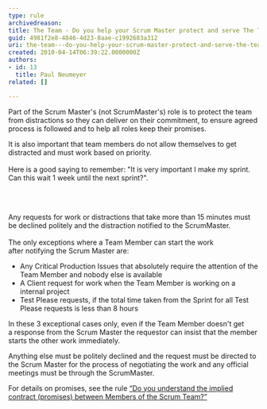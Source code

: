 ```yaml
---
type: rule
archivedreason: 
title: The Team - Do you help your Scrum Master protect and serve The Team?
guid: 4981f2e8-4846-4d23-8aae-c1992683a312
uri: the-team---do-you-help-your-scrum-master-protect-and-serve-the-team
created: 2010-04-14T06:39:22.0000000Z
authors:
- id: 13
  title: Paul Neumeyer
related: []

---
```




  <p>Part of the&#160;Scrum Master's (not ScrumMaster's) role is to protect the team from distractions so they can deliver on their commitment, to ensure agreed process is followed and to help all roles keep their promises.&#160;&#160;</p>
<p>It is&#160;also important that team members&#160;do not allow themselves to get distracted&#160;and must work&#160;based on priority. <br>
<br>
Here is a good saying to remember&#58; &quot;It is very important I make my sprint. Can this wait 1 week until the next sprint?&quot;.</p>

<br><excerpt class='endintro'></excerpt><br>

  <p>Any requests for work or distractions that take more than&#160;15&#160;minutes must be declined politely and the distraction notified to the ScrumMaster.&#160; <br>
<br>
The only exceptions where a Team Member&#160;can start the work after&#160;notifying the Scrum Master are&#58;</p>
<ul>
    <li>Any Critical&#160;Production Issues&#160;that absolutely require the attention of&#160;the Team Member and nobody else is available </li>
    <li>A&#160;Client request for work&#160;when the Team Member is working on a internal project </li>
    <li>Test Please requests,&#160;if&#160;the total&#160;time taken from the Sprint for all Test Please requests is less than 8 hours </li>
</ul>
<p>In these&#160;3 exceptional&#160;cases only, even if the&#160;Team Member doesn't get a&#160;response from the Scrum Master&#160;the requestor can insist that the member starts the other work immediately.</p>
<p>Anything else must be politely&#160;declined and the request must be directed to the Scrum Master for the&#160;process of negotiating the&#160;work and&#160;any official meetings must be through the ScrumMaster.</p>
<p>For details on promises, see the rule <a shape="rect" href="/Management/RulesToBetterScrumUsingTFS/Pages/ContractBetweenMembersOfScrumTeams.aspx">“Do you understand the implied contract (promises) between Members of the Scrum Team?”</a></p>



